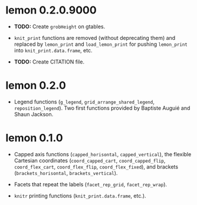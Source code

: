 # lemon 0.2.0.9000

* **TODO:** Create `grobHeight` on gtables.

* `knit_print` functions are removed (without deprecating them) and replaced
  by `lemon_print` and `load_lemon_print` for pushing `lemon_print` into 
  `knit_print.data.frame`, etc.

* **TODO:** Create CITATION file.

# lemon 0.2.0

* Legend functions (`g_legend`, `grid_arrange_shared_legend`, `reposition_legend`).
  Two first functions provided by Baptiste Auguié and Shaun Jackson.

# lemon 0.1.0

* Capped axis functions (`capped_horisontal`, `capped_vertical`), the flexible
Cartesian coordinates (`coord_capped_cart`, `coord_capped_flip`, 
`coord_flex_cart`, `coord_flex_flip`, `coord_flex_fixed`), and brackets 
(`brackets_horisontal`, `brackets_vertical`).

* Facets that repeat the labels (`facet_rep_grid`, `facet_rep_wrap`).

* `knitr` printing functions (`knit_print.data.frame`, etc.).
